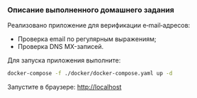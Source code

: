 ### Описание выполненного домашнего задания

Реализовано приложение для верификации e‑mail‑адресов:

- Проверка email по регулярным выражениям;
- Проверка DNS MX-записей.

Для запуска приложения выполните:
```bash
docker-compose -f ./docker/docker-compose.yaml up -d
```
Запустите в браузере: [http://localhost](http://localhost)